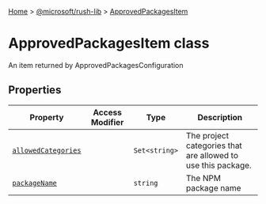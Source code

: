 [Home](./index) &gt; [@microsoft/rush-lib](./rush-lib.md) &gt; [ApprovedPackagesItem](./rush-lib.approvedpackagesitem.md)

# ApprovedPackagesItem class

An item returned by ApprovedPackagesConfiguration

## Properties

|  Property | Access Modifier | Type | Description |
|  --- | --- | --- | --- |
|  [`allowedCategories`](./rush-lib.approvedpackagesitem.allowedcategories.md) |  | `Set<string>` | The project categories that are allowed to use this package. |
|  [`packageName`](./rush-lib.approvedpackagesitem.packagename.md) |  | `string` | The NPM package name |

